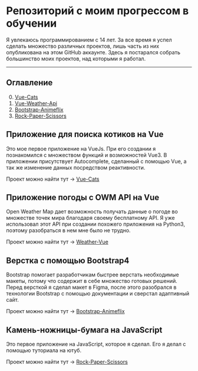 # Репозиторий с моим прогрессом в обучении
Я увлекаюсь программированием с 14 лет. За все время я успел сделать множество различных проектов, лишь часть из них опубликована на этом GitHub аккаунте. Здесь я постарался собрать большинство моих проектов, над которыми я работал.

____
## Оглавление

0. [Vue-Cats](#Приложение-для-поиска-котиков-на-Vue)
1. [Vue-Weather-Api](#Приложение-погоды-с-OWM-API-на-Vue)
2. [Bootstrap-Animeflix](#Верстка-с-помощью-Bootstrap4)
3. [Rock-Paper-Scissors](#Камень-ножницы-бумага-на-JavaScript)

## Приложение для поиска котиков на Vue
Это мое первое приложение на VueJs. При его создании я познакомился с множеством функций и возможностей Vue3. В приложении присутствует Autocomplete, сделанный с помощью Vue, а так же изменение данных посредством реактивности.

Проект можно найти тут -> [Vue-Cats](https://github.com/objoracoda/vue3-cats)

## Приложение погоды с OWM API на Vue
Open Weather Map дает возможность получать данные о погоде во множестве точек мира благодаря своему бесплатному API. Я уже использовал этот API при создании похожего приложения на Python3, поэтому разобраться в нем мне было не трудно. 

Проект можно найти тут -> [Weather-Vue](https://github.com/objoracoda/vue-weather-api)

## Верстка с помощью Bootstrap4
Bootstrap помогает разработчикам быстрее верстать необходимые макеты, потому что содержит в себе множество готовых решений. Перед версткой я сделал макет в Figma, после этого разобрался в технологии Bootstrap с помощью документации и сверстал адаптивный сайт.

Проект можно найти тут -> [Bootstrap-Animeflix](https://github.com/objoracoda/bootstrap-animeflix-page)

## Камень-ножницы-бумага на JavaScript
Это первое приложение на JavaScript, которое я сделал. Его я делал с помощью туториала на ютуб. 

Проект можно найти тут -> [Rock-Paper-Scissors](https://github.com/tarasovdev/Rock-Paper-Scissors)
